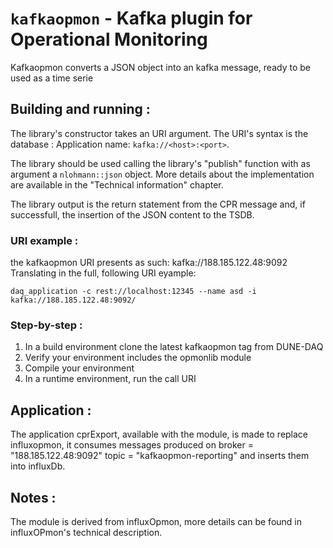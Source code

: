 # `kafkaopmon` - Kafka plugin for Operational Monitoring
Kafkaopmon converts a JSON object into an kafka message, ready to be used as a time serie

## Building and running :
The library's constructor takes an URI argument. The URI's syntax is the database : Application name: `kafka://<host>:<port>`. 

The library should be used calling the library's "publish" function with as argument a `nlohmann::json` object. More details about the implementation are available in the "Technical information" chapter.

The library output is the return statement from the CPR message and, if successfull, the insertion of the JSON content to the TSDB.

### URI example :
the kafkaopmon URI presents as such: kafka://188.185.122.48:9092
Translating in the full, following URI eyample:

```
daq_application -c rest://localhost:12345 --name asd -i kafka://188.185.122.48:9092/
```

### Step-by-step :
1. In a build environment clone the latest kafkaopmon tag from DUNE-DAQ
2. Verify your environment includes the opmonlib module
3. Compile your environment
4. In a runtime environment, run the call URI

## Application :
The application cprExport, available with the module, is made to replace influxopmon, it consumes messages produced on broker = "188.185.122.48:9092" topic = "kafkaopmon-reporting" and inserts them into influxDb.


## Notes :
The module is derived from influxOpmon, more details can be found in influxOPmon's technical description.
